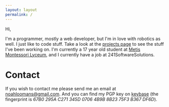 ```yaml
---
layout: layout
permalink: /
---
```

Hi,

I'm a programmer, mostly a web developer, but I'm in love with robotics as well.
I just like to code stuff. Take a look at the [projects page](/projects/) to see
the stuff I've been working on. I'm currently a 17 year old student at
[Metis Montessori Lyceum](http://hetmml.nl/), and I currently have a job at
241SoftwareSolutions.

# Contact
If you wish to contact me please send me an email at
[noahloomans@gmail.com](mailto:noahloomans@gmail.com). And you can find my PGP
key on [keybase](https://keybase.io/nloomans) (the fingerprint is
_67B0 295A C271 345D 0706  4B9B 8B23 75F3 B367 DF6D_).
